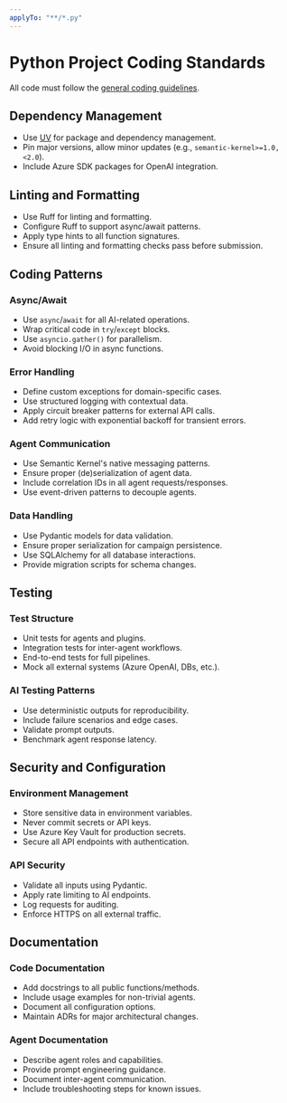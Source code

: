 ```yaml
---
applyTo: "**/*.py"
---
```


# Python Project Coding Standards

All code must follow the [general coding guidelines](./general-coding.instructions.md).

## Dependency Management

- Use [UV](https://github.com/astral-sh/uv) for package and dependency management.
- Pin major versions, allow minor updates (e.g., `semantic-kernel>=1.0,<2.0`).
- Include Azure SDK packages for OpenAI integration.

## Linting and Formatting

- Use Ruff for linting and formatting.
- Configure Ruff to support async/await patterns.
- Apply type hints to all function signatures.
- Ensure all linting and formatting checks pass before submission.

## Coding Patterns

### Async/Await

- Use `async`/`await` for all AI-related operations.
- Wrap critical code in `try`/`except` blocks.
- Use `asyncio.gather()` for parallelism.
- Avoid blocking I/O in async functions.

### Error Handling

- Define custom exceptions for domain-specific cases.
- Use structured logging with contextual data.
- Apply circuit breaker patterns for external API calls.
- Add retry logic with exponential backoff for transient errors.

### Agent Communication

- Use Semantic Kernel's native messaging patterns.
- Ensure proper (de)serialization of agent data.
- Include correlation IDs in all agent requests/responses.
- Use event-driven patterns to decouple agents.

### Data Handling

- Use Pydantic models for data validation.
- Ensure proper serialization for campaign persistence.
- Use SQLAlchemy for all database interactions.
- Provide migration scripts for schema changes.

## Testing

### Test Structure

- Unit tests for agents and plugins.
- Integration tests for inter-agent workflows.
- End-to-end tests for full pipelines.
- Mock all external systems (Azure OpenAI, DBs, etc.).

### AI Testing Patterns

- Use deterministic outputs for reproducibility.
- Include failure scenarios and edge cases.
- Validate prompt outputs.
- Benchmark agent response latency.

## Security and Configuration

### Environment Management

- Store sensitive data in environment variables.
- Never commit secrets or API keys.
- Use Azure Key Vault for production secrets.
- Secure all API endpoints with authentication.

### API Security

- Validate all inputs using Pydantic.
- Apply rate limiting to AI endpoints.
- Log requests for auditing.
- Enforce HTTPS on all external traffic.

## Documentation

### Code Documentation

- Add docstrings to all public functions/methods.
- Include usage examples for non-trivial agents.
- Document all configuration options.
- Maintain ADRs for major architectural changes.

### Agent Documentation

- Describe agent roles and capabilities.
- Provide prompt engineering guidance.
- Document inter-agent communication.
- Include troubleshooting steps for known issues.

